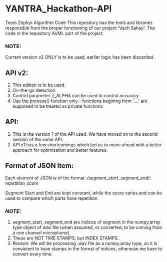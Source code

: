 # YANTRA_Hackathon-API
Team Zephyr Algorithm Code
This repository has the tools and libraries responsible from the proper functioning of our project 'Vach Sahay'. The code in the repository AI/ML part of the project. 

### NOTE:
Current version v2 ONLY is to be used, earlier logic has been discarded.

## API v2:
1. This edition is to be used.
2. On-the-go detection.
3. Control parameter Z_ALPHA can be used to control accuracy.
4. Use the process() function only - functions begining from '__' are supposed to be treated as private functions

## API:
1. This is the version 1 of the API used. We have moved on to the second version of the same API.
2. API v1 has a few shortcomings which led us to move ahead with a better approach for optimisation and better features. 

## Format of JSON item:
Each element of JSON is of the format:
_(segment_start, segment_end): repetition_score_

Segment Start and End are kept constant, while the score varies and can be used to compare which parts have repetition.

### *NOTE:*
1. segment_start, segment_end are indices of segment in the numpy.array type object of wav file (when assumed, or converted, to be coming from a one channel microphone).
2. These are NOT TIME STAMPS, but INDEX STAMPS.
3. *Reason:* We will be processing .wav file as a numpy.array type, so it is convinient to have stamps in the format of indices, otherwise we have to convert every time.
